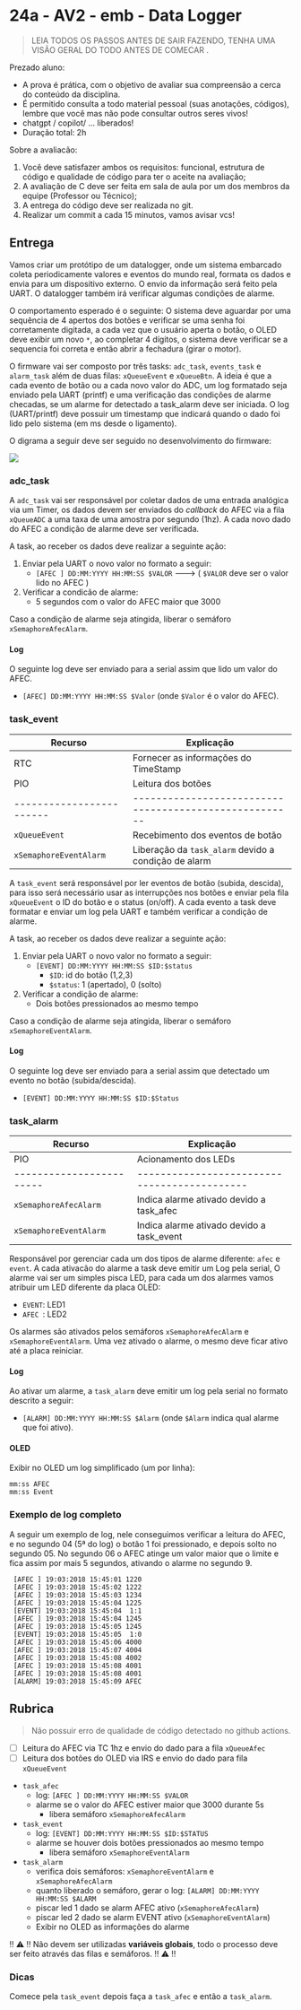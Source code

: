 # 24a - AV2 - emb - Data Logger 

> LEIA TODOS OS PASSOS ANTES DE SAIR FAZENDO, TENHA UMA VISÃO GERAL DO TODO ANTES DE COMECAR .

Prezado aluno:

- A prova é prática, com o objetivo de avaliar sua compreensão a cerca do conteúdo da disciplina. 
- É permitido consulta a todo material pessoal (suas anotações, códigos), lembre que você mas não pode consultar outros seres vivos!
- chatgpt / copilot/ ... liberados!
- Duração total: 2h 

Sobre a avaliacão:

1. Você deve satisfazer ambos os requisitos: funcional, estrutura de código e qualidade de código para ter o aceite na avaliação;
1. A avaliação de C deve ser feita em sala de aula por um dos membros da equipe (Professor ou Técnico);
1. A entrega do código deve ser realizada no git.
1. Realizar um commit a cada 15 minutos, vamos avisar vcs!

## Entrega

Vamos criar um protótipo de um datalogger, onde um sistema embarcado coleta periodicamente valores e eventos do mundo real, formata os dados e envia para um dispositivo externo. O envio da informação será feito pela UART. O datalogger também irá verificar algumas condições de alarme.

O comportamento esperado é o seguinte: O sistema deve aguardar por uma sequência de 4 apertos dos botões e verificar se uma senha foi corretamente digitada, a cada vez que o usuário aperta o botão, o OLED deve exibir um novo `*`, ao completar 4 dígitos, o sistema deve verificar se a sequencia foi correta e então abrir a fechadura (girar o motor).

O firmware vai ser composto por três tasks: `adc_task`, `events_task` e `alarm_task` além de duas filas: `xQueueEvent` e `xQueueBtn`. A ideia é que a cada evento de botão ou a cada novo valor do ADC, um log formatado seja enviado pela UART (printf) e uma verificação das condições de alarme checadas, se um alarme for detectado a task_alarm deve ser iniciada. O log (UART/printf) deve possuir um timestamp que indicará quando o dado foi lido pelo sistema (em ms desde o ligamento).

O digrama a seguir deve ser seguido no desenvolvimento do firmware:

![](imgs/firmware.png)

### adc_task

A `adc_task` vai ser responsável por coletar dados de uma entrada analógica via um Timer, os dados devem ser enviados do *callback* do AFEC via a fila `xQueueADC` a uma taxa de uma amostra por segundo (1hz). A cada novo dado do AFEC a condição de alarme deve ser verificada.

A task, ao receber os dados deve realizar a seguinte ação:

1. Enviar pela UART o novo valor no formato a seguir:
    - `[AFEC ] DD:MM:YYYY HH:MM:SS $VALOR`  --->  ( `$VALOR` deve ser o valor lido no AFEC )
1. Verificar a condicão de alarme:
    - 5 segundos com o valor do AFEC maior que 3000
    
Caso a condição de alarme seja atingida, liberar o semáforo `xSemaphoreAfecAlarm`.

#### Log

O seguinte log deve ser enviado para a serial assim que lido um valor do AFEC.

- `[AFEC] DD:MM:YYYY HH:MM:SS $Valor` (onde `$Valor` é o valor do AFEC).

### task_event 

| Recurso                | Explicação                                           |
|------------------------|------------------------------------------------------|
| RTC                    | Fornecer as informações do TimeStamp                 |
| PIO                    | Leitura dos botões                                   |
|------------------------|------------------------------------------------------|
| `xQueueEvent`          | Recebimento dos eventos de botão                     |
| `xSemaphoreEventAlarm` | Liberação da `task_alarm` devido a condição de alarm |


A `task_event` será responsável por ler eventos de botão (subida, descida), para isso será necessário usar as interrupções nos botões e enviar pela fila `xQueueEvent` o ID do botão e o status (on/off). A cada evento a task deve formatar e enviar um log pela UART e também verificar a condição de alarme.

A task, ao receber os dados deve realizar a seguinte ação:

1. Enviar pela UART o novo valor no formato a seguir:
    - `[EVENT] DD:MM:YYYY HH:MM:SS $ID:$status`
        - `$ID`: id do botão (1,2,3)
        - `$status`: 1 (apertado), 0 (solto)
1. Verificar a condição de alarme:
    - Dois botões pressionados ao mesmo tempo
    
Caso a condição de alarme seja atingida, liberar o semáforo `xSemaphoreEventAlarm`.

#### Log

O seguinte log deve ser enviado para a serial assim que detectado um evento no botão (subida/descida).

- `[EVENT] DD:MM:YYYY HH:MM:SS $ID:$Status`

### task_alarm

| Recurso                | Explicação                                 |
|------------------------|--------------------------------------------|
| PIO                    | Acionamento dos LEDs                       |
|------------------------|--------------------------------------------|
| `xSemaphoreAfecAlarm`  | Indica alarme ativado devido a task_afec  |
| `xSemaphoreEventAlarm` | Indica alarme ativado devido a task_event |

Responsável por gerenciar cada um dos tipos de alarme diferente: `afec` e `event`. A cada ativacão do alarme a task deve emitir um Log pela serial, O alarme vai ser um simples pisca LED, para cada um dos alarmes vamos atribuir um LED diferente da placa OLED: 

- `EVENT`: LED1
- `AFEC `: LED2

Os alarmes são ativados pelos semáforos `xSemaphoreAfecAlarm` e `xSemaphoreEventAlarm`. Uma vez ativado o alarme, o mesmo deve ficar ativo até a placa reiniciar.

#### Log

Ao ativar um alarme, a `task_alarm` deve emitir um log pela serial no formato descrito a seguir:

- `[ALARM] DD:MM:YYYY HH:MM:SS $Alarm` (onde `$Alarm` indica qual alarme que foi ativo).

#### OLED

Exibir no OLED um log simplificado (um por linha):

```  
mm:ss AFEC
mm:ss Event
```

### Exemplo de log completo

A seguir um exemplo de log, nele conseguimos verificar a leitura do AFEC, e no segundo 04 (5ª do log) o botão 1 foi pressionado, e depois solto no segundo 05. No segundo 06 o AFEC atinge um valor maior que o limite e fica assim por mais 5 segundos, ativando o alarme no segundo 9.

``` 
 [AFEC ] 19:03:2018 15:45:01 1220
 [AFEC ] 19:03:2018 15:45:02 1222
 [AFEC ] 19:03:2018 15:45:03 1234
 [AFEC ] 19:03:2018 15:45:04 1225
 [EVENT] 19:03:2018 15:45:04  1:1
 [AFEC ] 19:03:2018 15:45:04 1245
 [AFEC ] 19:03:2018 15:45:05 1245
 [EVENT] 19:03:2018 15:45:05  1:0
 [AFEC ] 19:03:2018 15:45:06 4000
 [AFEC ] 19:03:2018 15:45:07 4004
 [AFEC ] 19:03:2018 15:45:08 4002
 [AFEC ] 19:03:2018 15:45:08 4001
 [AFEC ] 19:03:2018 15:45:08 4001
 [ALARM] 19:03:2018 15:45:09 AFEC
```

## Rubrica

> Não possuir erro de qualidade de código detectado no github actions.

- [ ] Leitura do AFEC via TC 1hz e envio do dado para a fila `xQueueAfec`
- [ ] Leitura dos botões do OLED via IRS e envio do dado para fila `xQueueEvent`
- `task_afec`
    - log:  `[AFEC ] DD:MM:YYYY HH:MM:SS $VALOR` 
    - alarme se o valor do AFEC estiver maior que 3000 durante 5s
        - libera semáforo `xSemaphoreAfecAlarm`
- `task_event`
    - log:  `[EVENT] DD:MM:YYYY HH:MM:SS $ID:$STATUS` 
    - alarme se houver dois botões pressionados ao mesmo tempo
        - libera semáforo `xSemaphoreEventAlarm`
- `task_alarm`
    - verifica dois semáforos: `xSemaphoreEventAlarm` e `xSemaphoreAfecAlarm`
    - quanto liberado o semáforo, gerar o log:  `[ALARM] DD:MM:YYYY HH:MM:SS $ALARM` 
    - piscar led 1 dado se alarm AFEC ativo (`xSemaphoreAfecAlarm`)
    - piscar led 2 dado se alarm EVENT ativo (`xSemaphoreEventAlarm`)
    - Exibir no OLED as informações do alarme
    
:bangbang: :warning: :bangbang: Não devem ser utilizadas **variáveis globais**, todo o processo deve ser feito através das filas e semáforos. :bangbang: :warning: :bangbang:

### Dicas

Comece pela `task_event` depois faça a `task_afec` e então a `task_alarm`.
